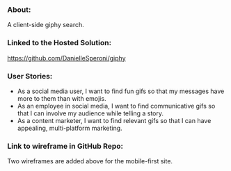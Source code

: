 ### About:
[//]: # (1 sentence description of what your project is about)
A client-side giphy search.

[//]: # (the link to the hosted solution)
### Linked to the Hosted Solution:
https://github.com/DanielleSperoni/giphy


[//]: # (at least 3 user stories)
### User Stories:
- As a social media user, I want to find fun gifs so that my messages have more to them than with emojis.
- As an employee in social media, I want to find communicative gifs so that I can involve my audience while telling a story.
- As a content marketer, I want to find relevant gifs so that I can have appealing, multi-platform marketing.

[//]: # (link to wireframe images in your GitHub Repository -- only upload images - not project files)
### Link to wireframe in GitHub Repo:
Two wireframes are added above for the mobile-first site.
